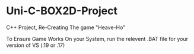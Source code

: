 # Uni-C-BOX2D-Project
C++ Project, Re-Creating The game "Heave-Ho"

To Ensure Game Works On your System, run the relevent .BAT file for your version of VS (.19 or .17)
